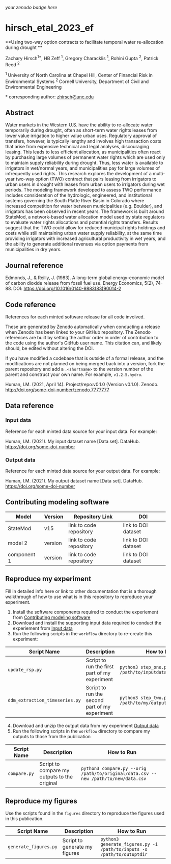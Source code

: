 _your zenodo badge here_

# hirsch_etal_2023_ef

**Using two-way option contracts to facilitate temporal water re-allocation during drought **

Zachary Hirsch<sup>1\*</sup>, HB Zeff <sup>1</sup>, Gregory Characklis <sup>1</sup>, Rohini Gupta <sup>2</sup>, Patrick Reed <sup>2</sup>

<sup>1 </sup> University of North Carolina at Chapel Hill, Center of Financial Risk in Environmental Systems
<sup>2 </sup> Cornell University, Department of Civil and Environmental Engineering

\* corresponding author:  zhirsch@unc.edu

## Abstract
Water markets in the Western U.S. have the ability to re-allocate water temporarily during drought, often as short-term water rights leases from lower value irrigation to higher value urban uses. Regulatory approval of transfers, however, is typically lengthy and involves high transaction costs that arise from expensive technical and legal analyses, discouraging leasing.  This leads to less efficient allocation, as municipalities often react by purchasing large volumes of permanent water rights which are used only to maintain supply reliability during drought. Thus, less water is available to irrigators in wet/normal years, and municipalities pay for large volumes of infrequently used rights. This research explores the development of a multi-year two-way option (TWO) contract that pairs leasing from irrigators to urban users in drought with leases from urban users to irrigators during wet periods. The modeling framework developed to assess TWO performance includes consideration of the hydrologic, engineered, and institutional systems governing the South Platte River Basin in Colorado where increased competition for water between municipalities (e.g. Boulder), and irrigators has been observed in recent years. The framework is built around StateMod, a network-based water allocation model used by state regulators to evaluate water rights allocations and potential rights transfers.  Results suggest that the TWO could allow for reduced municipal rights holdings and costs while still maintaining urban water supply reliability, at the same time providing irrigators with increased agricultural productivity in wet years, and the ability to generate additional revenues via option payments from municipalities in dry years.  

## Journal reference
Edmonds, J., & Reilly, J. (1983). A long-term global energy-economic model of carbon dioxide release from fossil fuel use. Energy Economics, 5(2), 74-88. DOI: https://doi.org/10.1016/0140-9883(83)90014-2

## Code reference
References for each minted software release for all code involved.  

These are generated by Zenodo automatically when conducting a release when Zenodo has been linked to your GitHub repository. The Zenodo references are built by setting the author order in order of contribution to the code using the author's GitHub user name.  This citation can, and likely should, be edited without altering the DOI.

If you have modified a codebase that is outside of a formal release, and the modifications are not planned on being merged back into a version, fork the parent repository and add a `.<shortname>` to the version number of the parent and construct your own name.  For example, `v1.2.5.hydro`.

Human, I.M. (2021, April 14). Project/repo:v0.1.0 (Version v0.1.0). Zenodo. http://doi.org/some-doi-number/zenodo.7777777

## Data reference

### Input data
Reference for each minted data source for your input data.  For example:

Human, I.M. (2021). My input dataset name [Data set]. DataHub. https://doi.org/some-doi-number

### Output data
Reference for each minted data source for your output data.  For example:

Human, I.M. (2021). My output dataset name [Data set]. DataHub. https://doi.org/some-doi-number

## Contributing modeling software
| Model | Version | Repository Link | DOI |
|-------|---------|-----------------|-----|
| StateMod | v15 | link to code repository | link to DOI dataset |
| model 2 | version | link to code repository | link to DOI dataset |
| component 1 | version | link to code repository | link to DOI dataset |

## Reproduce my experiment
Fill in detailed info here or link to other documentation that is a thorough walkthrough of how to use what is in this repository to reproduce your experiment.


1. Install the software components required to conduct the experiement from [Contributing modeling software](#contributing-modeling-software)
2. Download and install the supporting input data required to conduct the experiement from [Input data](#input-data)
3. Run the following scripts in the `workflow` directory to re-create this experiment:

| Script Name | Description | How to Run |
| --- | --- | --- |
| `update_rsp.py` | Script to run the first part of my experiment | `python3 step_one.py -f /path/to/inputdata/file_one.csv` |
| `ddm_extraction_timeseries.py` | Script to run the second part of my experiment | `python3 step_two.py -o /path/to/my/outputdir` |

4. Download and unzip the output data from my experiment [Output data](#output-data)
5. Run the following scripts in the `workflow` directory to compare my outputs to those from the publication

| Script Name | Description | How to Run |
| --- | --- | --- |
| `compare.py` | Script to compare my outputs to the original | `python3 compare.py --orig /path/to/original/data.csv --new /path/to/new/data.csv` |

## Reproduce my figures
Use the scripts found in the `figures` directory to reproduce the figures used in this publication.

| Script Name | Description | How to Run |
| --- | --- | --- |
| `generate_figures.py` | Script to generate my figures | `python3 generate_figures.py -i /path/to/inputs -o /path/to/outuptdir` |
